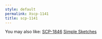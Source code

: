 ```yaml
---
style: default
permalink: Xscp-1141
title: scp-1141
---
```

You may also like:
[SCP-1846](http://scp-wiki.net/scp-1846)
[Simple Sketches](http://scp-wiki.net/simple-sketches)